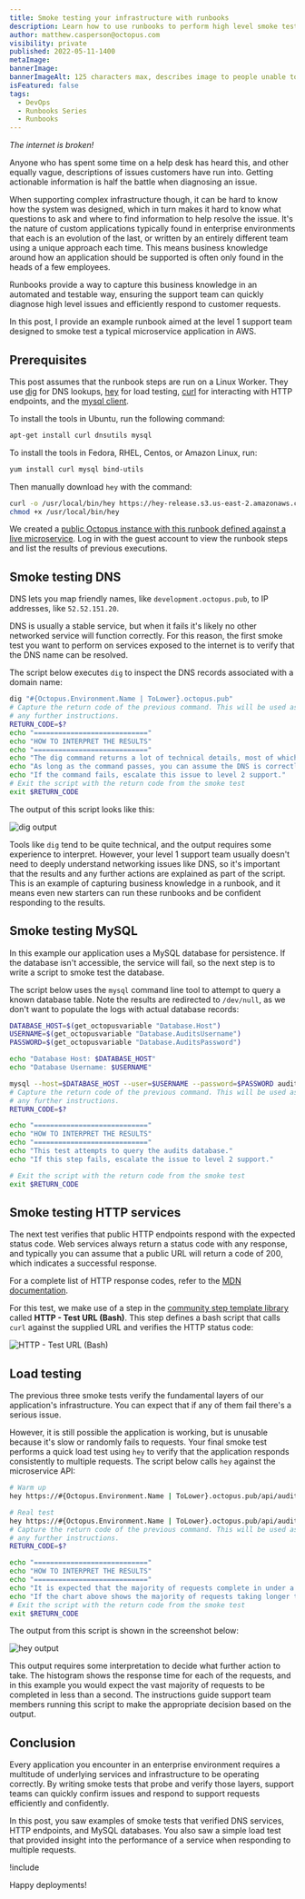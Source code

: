 ```yaml
---
title: Smoke testing your infrastructure with runbooks
description: Learn how to use runbooks to perform high level smoke tests against your applications and infrastructure.
author: matthew.casperson@octopus.com
visibility: private
published: 2022-05-11-1400
metaImage: 
bannerImage: 
bannerImageAlt: 125 characters max, describes image to people unable to see it.
isFeatured: false
tags: 
  - DevOps
  - Runbooks Series
  - Runbooks
---
```


*The internet is broken!*

Anyone who has spent some time on a help desk has heard this, and other equally vague, descriptions of issues customers have run into. Getting actionable information is half the battle when diagnosing an issue.

When supporting complex infrastructure though, it can be hard to know how the system was designed, which in turn makes it hard to know what questions to ask and where to find information to help resolve the issue. It's the nature of custom applications typically found in enterprise environments that each is an evolution of the last, or written by an entirely different team using a unique approach each time. This means business knowledge around how an application should be supported is often only found in the heads of a few employees.

Runbooks provide a way to capture this business knowledge in an automated and testable way, ensuring the support team can quickly diagnose high level issues and efficiently respond to customer requests. 

In this post, I provide an example runbook aimed at the level 1 support team designed to smoke test a typical microservice application in AWS.

## Prerequisites

This post assumes that the runbook steps are run on a Linux Worker. They use [dig](https://linux.die.net/man/1/dig) for DNS lookups, [hey](https://github.com/rakyll/hey) for load testing, [curl](https://curl.se/docs/projdocs.html) for interacting with HTTP endpoints, and the [mysql client](https://dev.mysql.com/doc/refman/8.0/en/mysql.html).

To install the tools in Ubuntu, run the following command:

```bash
apt-get install curl dnsutils mysql
```

To install the tools in Fedora, RHEL, Centos, or Amazon Linux, run:

```bash
yum install curl mysql bind-utils
```

Then manually download `hey` with the command:

```bash
curl -o /usr/local/bin/hey https://hey-release.s3.us-east-2.amazonaws.com/hey_linux_amd64
chmod +x /usr/local/bin/hey
```

We created a [public Octopus instance with this runbook defined against a live microservice](https://tenpillars.octopus.app/app#/Spaces-42/projects/audits-service/operations/runbooks/Runbooks-102/overview). Log in with the guest account to view the runbook steps and list the results of previous executions.

## Smoke testing DNS

DNS lets you map friendly names, like `development.octopus.pub`, to IP addresses, like `52.52.151.20`.

DNS is usually a stable service, but when it fails it's likely no other networked service will function correctly. For this reason, the first smoke test you want to perform on services exposed to the internet is to verify that the DNS name can be resolved.

The script below executes `dig` to inspect the DNS records associated with a domain name:

```bash
dig "#{Octopus.Environment.Name | ToLower}.octopus.pub"
# Capture the return code of the previous command. This will be used as the exit code of the entire script once we print out
# any further instructions.
RETURN_CODE=$?
echo "============================"
echo "HOW TO INTERPRET THE RESULTS"
echo "============================"
echo "The dig command returns a lot of technical details, most of which are not important from a level 1 support point of view."
echo "As long as the command passes, you can assume the DNS is correctly configured."
echo "If the command fails, escalate this issue to level 2 support."
# Exit the script with the return code from the smoke test
exit $RETURN_CODE
```

The output of this script looks like this:

![dig output](dns-smoke-test.png "width=500")

Tools like `dig` tend to be quite technical, and the output requires some experience to interpret. However, your level 1 support team usually doesn't need to deeply understand networking issues like DNS, so it's important that the results and any further actions are explained as part of the script. This is an example of capturing business knowledge in a runbook, and it means even new starters can run these runbooks and be confident responding to the results.

## Smoke testing MySQL

In this example our application uses a MySQL database for persistence. If the database isn't accessible, the service will fail, so the next step is to write a script to smoke test the database.

The script below uses the `mysql` command line tool to attempt to query a known database table. Note the results are redirected to `/dev/null`, as we don't want to populate the logs with actual database records:

```bash
DATABASE_HOST=$(get_octopusvariable "Database.Host")
USERNAME=$(get_octopusvariable "Database.AuditsUsername")
PASSWORD=$(get_octopusvariable "Database.AuditsPassword")

echo "Database Host: $DATABASE_HOST"
echo "Database Username: $USERNAME"

mysql --host=$DATABASE_HOST --user=$USERNAME --password=$PASSWORD audits -e "SELECT * FROM audits" > /dev/null
# Capture the return code of the previous command. This will be used as the exit code of the entire script once we print out
# any further instructions.
RETURN_CODE=$?

echo "============================"
echo "HOW TO INTERPRET THE RESULTS"
echo "============================"
echo "This test attempts to query the audits database."
echo "If this step fails, escalate the issue to level 2 support."

# Exit the script with the return code from the smoke test
exit $RETURN_CODE
```

## Smoke testing HTTP services

The next test verifies that public HTTP endpoints respond with the expected status code. Web services always return a status code with any response, and typically you can assume that a public URL will return a code of 200, which indicates a successful response.

For a complete list of HTTP response codes, refer to the [MDN documentation](https://developer.mozilla.org/en-US/docs/Web/HTTP/Status).

For this test, we make use of a step in the [community step template library](https://octopus.com/docs/projects/community-step-templates) called **HTTP - Test URL (Bash)**. This step defines a bash script that calls `curl` against the supplied URL and verifies the HTTP status code:

![HTTP - Test URL (Bash)](http-test.png "width=500")

## Load testing

The previous three smoke tests verify the fundamental layers of our application's infrastructure. You can expect that if any of them fail there's a serious issue.

However, it is still possible the application is working, but is unusable because it's slow or randomly fails to requests. Your final smoke test performs a quick load test using `hey` to verify that the application responds consistently to multiple requests. The script below calls `hey` against the microservice API:

```bash
# Warm up
hey https://#{Octopus.Environment.Name | ToLower}.octopus.pub/api/audits > /dev/null

# Real test
hey https://#{Octopus.Environment.Name | ToLower}.octopus.pub/api/audits
# Capture the return code of the previous command. This will be used as the exit code of the entire script once we print out
# any further instructions.
RETURN_CODE=$?

echo "============================"
echo "HOW TO INTERPRET THE RESULTS"
echo "============================"
echo "It is expected that the majority of requests complete in under a second."
echo "If the chart above shows the majority of requests taking longer than a second, please escalate this issue to level 2 support."
# Exit the script with the return code from the smoke test
exit $RETURN_CODE
```

The output from this script is shown in the screenshot below:

![hey output](hey.png "width=500")

This output requires some interpretation to decide what further action to take. The histogram shows the response time for each of the requests, and in this example you would expect the vast majority of requests to be completed in less than a second. The instructions guide support team members running this script to make the appropriate decision based on the output.

## Conclusion

Every application you encounter in an enterprise environment requires a multitude of underlying services and infrastructure to be operating correctly. By writing smoke tests that probe and verify those layers, support teams can quickly confirm issues and respond to support requests efficiently and confidently.

In this post, you saw examples of smoke tests that verified DNS services, HTTP endpoints, and MySQL databases. You also saw a simple load test that provided insight into the performance of a service when responding to multiple requests.

!include <q2-2022-newsletter-cta>

Happy deployments! 